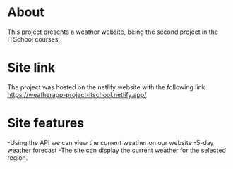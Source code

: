 # About
 This project presents a weather website, being the second project in the ITSchool courses.

# Site link
 The project was hosted on the netlify website with the following link https://weatherapp-project-itschool.netlify.app/

# Site features 
 -Using the API we can view the current weather on our website 
 -5-day weather forecast 
 -The site can display the current weather for the selected region.
 

